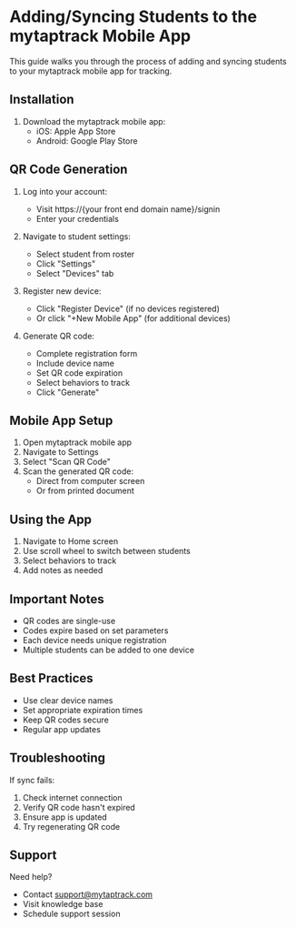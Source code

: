 # Adding/Syncing Students to the mytaptrack Mobile App

This guide walks you through the process of adding and syncing students to your mytaptrack mobile app for tracking.

## Installation

1. Download the mytaptrack mobile app:
   - iOS: Apple App Store
   - Android: Google Play Store

## QR Code Generation

1. Log into your account:
   - Visit https://{your front end domain name}/signin
   - Enter your credentials

2. Navigate to student settings:
   - Select student from roster
   - Click "Settings"
   - Select "Devices" tab

3. Register new device:
   - Click "Register Device" (if no devices registered)
   - Or click "+New Mobile App" (for additional devices)

4. Generate QR code:
   - Complete registration form
   - Include device name
   - Set QR code expiration
   - Select behaviors to track
   - Click "Generate"

## Mobile App Setup

1. Open mytaptrack mobile app
2. Navigate to Settings
3. Select "Scan QR Code"
4. Scan the generated QR code:
   - Direct from computer screen
   - Or from printed document

## Using the App

1. Navigate to Home screen
2. Use scroll wheel to switch between students
3. Select behaviors to track
4. Add notes as needed

## Important Notes

- QR codes are single-use
- Codes expire based on set parameters
- Each device needs unique registration
- Multiple students can be added to one device

## Best Practices

- Use clear device names
- Set appropriate expiration times
- Keep QR codes secure
- Regular app updates

## Troubleshooting

If sync fails:
1. Check internet connection
2. Verify QR code hasn't expired
3. Ensure app is updated
4. Try regenerating QR code

## Support

Need help?
- Contact support@mytaptrack.com
- Visit knowledge base
- Schedule support session